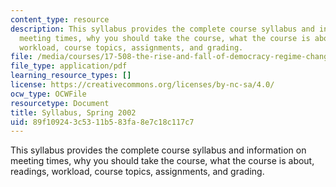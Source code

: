 ```yaml
---
content_type: resource
description: This syllabus provides the complete course syllabus and information on
  meeting times, why you should take the course, what the course is about, readings,
  workload, course topics, assignments, and grading.
file: /media/courses/17-508-the-rise-and-fall-of-democracy-regime-change-spring-2002/89f109243c5311b583fa8e7c18c117c7_17508_syllabus_2002final.pdf
file_type: application/pdf
learning_resource_types: []
license: https://creativecommons.org/licenses/by-nc-sa/4.0/
ocw_type: OCWFile
resourcetype: Document
title: Syllabus, Spring 2002
uid: 89f10924-3c53-11b5-83fa-8e7c18c117c7
---
```

This syllabus provides the complete course syllabus and information on meeting times, why you should take the course, what the course is about, readings, workload, course topics, assignments, and grading.